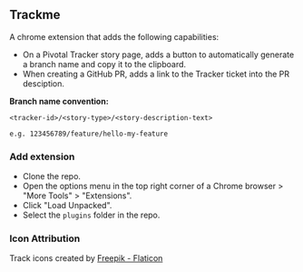 ## Trackme

A chrome extension that adds the following capabilities:
- On a Pivotal Tracker story page, adds a button to automatically generate a branch name and copy it to the clipboard.
- When creating a GitHub PR, adds a link to the Tracker ticket into the PR desciption.

**Branch name convention:**
```
<tracker-id>/<story-type>/<story-description-text>

e.g. 123456789/feature/hello-my-feature
```

### Add extension
- Clone the repo.
- Open the options menu in the top right corner of a Chrome browser > "More Tools" > "Extensions".
- Click "Load Unpacked".
- Select the `plugins` folder in the repo.

### Icon Attribution
Track icons created by [Freepik - Flaticon](https://www.flaticon.com/free-icons/track)
